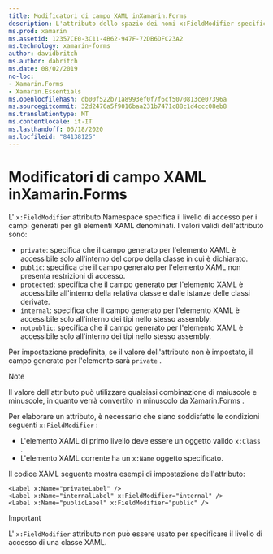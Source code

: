 ```yaml
---
title: Modificatori di campo XAML inXamarin.Forms
description: L'attributo dello spazio dei nomi x:FieldModifier specifica il livello di accesso per i campi generati per gli elementi XAML denominati.
ms.prod: xamarin
ms.assetid: 12357CE0-3C11-4B62-947F-72DB6DFC23A2
ms.technology: xamarin-forms
author: davidbritch
ms.author: dabritch
ms.date: 08/02/2019
no-loc:
- Xamarin.Forms
- Xamarin.Essentials
ms.openlocfilehash: db00f522b71a8993ef0f7f6cf5070813ce07396a
ms.sourcegitcommit: 32d2476a5f9016baa231b7471c88c1d4ccc08eb8
ms.translationtype: MT
ms.contentlocale: it-IT
ms.lasthandoff: 06/18/2020
ms.locfileid: "84138125"
---
```

# <a name="xaml-field-modifiers-in-xamarinforms"></a>Modificatori di campo XAML inXamarin.Forms

L' `x:FieldModifier` attributo Namespace specifica il livello di accesso per i campi generati per gli elementi XAML denominati. I valori validi dell'attributo sono:

- `private`: specifica che il campo generato per l'elemento XAML è accessibile solo all'interno del corpo della classe in cui è dichiarato.
- `public`: specifica che il campo generato per l'elemento XAML non presenta restrizioni di accesso.
- `protected`: specifica che il campo generato per l'elemento XAML è accessibile all'interno della relativa classe e dalle istanze delle classi derivate.
- `internal`: specifica che il campo generato per l'elemento XAML è accessibile solo all'interno dei tipi nello stesso assembly.
- `notpublic`: specifica che il campo generato per l'elemento XAML è accessibile solo all'interno dei tipi nello stesso assembly.

Per impostazione predefinita, se il valore dell'attributo non è impostato, il campo generato per l'elemento sarà `private` .

> [!NOTE]
> Il valore dell'attributo può utilizzare qualsiasi combinazione di maiuscole e minuscole, in quanto verrà convertito in minuscolo da Xamarin.Forms .

Per elaborare un attributo, è necessario che siano soddisfatte le condizioni seguenti `x:FieldModifier` :

- L'elemento XAML di primo livello deve essere un oggetto valido `x:Class` .
- L'elemento XAML corrente ha un `x:Name` oggetto specificato.

Il codice XAML seguente mostra esempi di impostazione dell'attributo:

```xaml
<Label x:Name="privateLabel" />
<Label x:Name="internalLabel" x:FieldModifier="internal" />
<Label x:Name="publicLabel" x:FieldModifier="public" />
```

> [!IMPORTANT]
> L' `x:FieldModifier` attributo non può essere usato per specificare il livello di accesso di una classe XAML.
